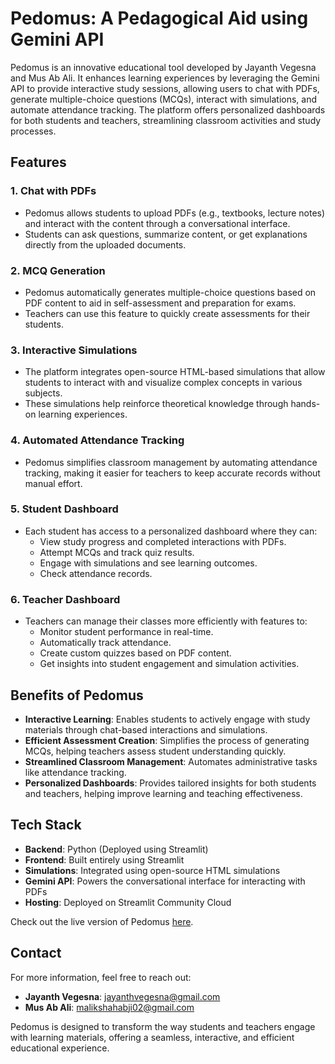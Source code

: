 # Pedomus: A Pedagogical Aid using Gemini API

Pedomus is an innovative educational tool developed by Jayanth Vegesna and Mus Ab Ali. It enhances learning experiences by leveraging the Gemini API to provide interactive study sessions, allowing users to chat with PDFs, generate multiple-choice questions (MCQs), interact with simulations, and automate attendance tracking. The platform offers personalized dashboards for both students and teachers, streamlining classroom activities and study processes.

## Features

### 1. **Chat with PDFs**
   - Pedomus allows students to upload PDFs (e.g., textbooks, lecture notes) and interact with the content through a conversational interface.
   - Students can ask questions, summarize content, or get explanations directly from the uploaded documents.

### 2. **MCQ Generation**
   - Pedomus automatically generates multiple-choice questions based on PDF content to aid in self-assessment and preparation for exams.
   - Teachers can use this feature to quickly create assessments for their students.

### 3. **Interactive Simulations**
   - The platform integrates open-source HTML-based simulations that allow students to interact with and visualize complex concepts in various subjects.
   - These simulations help reinforce theoretical knowledge through hands-on learning experiences.

### 4. **Automated Attendance Tracking**
   - Pedomus simplifies classroom management by automating attendance tracking, making it easier for teachers to keep accurate records without manual effort.

### 5. **Student Dashboard**
   - Each student has access to a personalized dashboard where they can:
     - View study progress and completed interactions with PDFs.
     - Attempt MCQs and track quiz results.
     - Engage with simulations and see learning outcomes.
     - Check attendance records.

### 6. **Teacher Dashboard**
   - Teachers can manage their classes more efficiently with features to:
     - Monitor student performance in real-time.
     - Automatically track attendance.
     - Create custom quizzes based on PDF content.
     - Get insights into student engagement and simulation activities.

## Benefits of Pedomus

- **Interactive Learning**: Enables students to actively engage with study materials through chat-based interactions and simulations.
- **Efficient Assessment Creation**: Simplifies the process of generating MCQs, helping teachers assess student understanding quickly.
- **Streamlined Classroom Management**: Automates administrative tasks like attendance tracking.
- **Personalized Dashboards**: Provides tailored insights for both students and teachers, helping improve learning and teaching effectiveness.

## Tech Stack

- **Backend**: Python (Deployed using Streamlit)
- **Frontend**: Built entirely using Streamlit
- **Simulations**: Integrated using open-source HTML simulations
- **Gemini API**: Powers the conversational interface for interacting with PDFs
- **Hosting**: Deployed on Streamlit Community Cloud

Check out the live version of Pedomus [here](https://pedomus.streamlit.app/).

## Contact

For more information, feel free to reach out:

- **Jayanth Vegesna**: [jayanthvegesna@gmail.com](mailto:jayanthvegesna@gmail.com)
- **Mus Ab Ali**: [malikshahabji02@gmail.com](mailto:malikshahabji02@gmail.com)

Pedomus is designed to transform the way students and teachers engage with learning materials, offering a seamless, interactive, and efficient educational experience.
